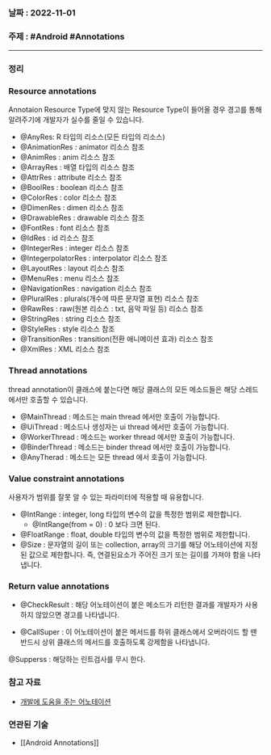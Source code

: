 ### 날짜 : 2022-11-01
### 주제 : #Android #Annotations
----
### 정리
### Resource annotations
Annotaion Resource Type에 맞지 않는 Resource Type이 들어올 경우 경고를 통해 알려주기에 개발자가 실수를 줄일 수 있습니다.
-   @AnyRes: R 타입의 리소스(모든 타입의 리소스)
-   @AnimationRes : animator 리소스 참조
-   @AnimRes : anim 리소스 참조
-   @ArrayRes : 배열 타입의 리소스 참조
-   @AttrRes : attribute 리소스 참조
-   @BoolRes : boolean 리소스 참조
-   @ColorRes : color 리소스 참조
-   @DimenRes : dimen 리소스 참조
-   @DrawableRes : drawable 리소스 참조
-   @FontRes : font 리소스 참조
-   @IdRes : id 리소스 참조
-   @IntegerRes : integer 리소스 참조
-   @IntegerpolatorRes : interpolator 리소스 참조
-   @LayoutRes : layout 리소스 참조
-   @MenuRes : menu 리소스 참조
-   @NavigationRes : navigation 리소스 참조
-   @PluralRes : plurals(개수에 따른 문자열 표현) 리소스 참조
-   @RawRes : raw(원본 리소스 : txt, 음악 파일 등) 리소스 참조
-   @StringRes : string 리소스 참조
-   @StyleRes : style 리소스 참조
-   @TransitionRes : transition(전환 애니메이션 효과) 리소스 참조
-   @XmlRes : XML 리소스 참조

### Thread annotations
thread annotation이 클래스에 붙는다면 해당 클래스의 모든 메소드들은 해당 스레드에서만 호출할 수 있습니다.
-   @MainThread : 메소드는 main thread 에서만 호출이 가능합니다.
-   @UiThread : 메소드나 생성자는 ui thread 에서만 호출이 가능합니다.
-   @WorkerThread : 메소드는 worker thread 에서만 호출이 가능합니다.
-   @BinderThread : 메소드는 binder thread 에서만 호출이 가능합니다.
-   @AnyTherad : 메소드는 모든 thread 에서 호출이 가능합니다.

### Value constraint annotations
사용자가 범위를 잘못 알 수 있는 파라미터에 적용할 때 유용합니다.
-   @IntRange : integer, long 타입의 변수의 값을 특정한 범위로 제한합니다.
	- @IntRange(from = 0) : 0 보다 크면 된다.
-   @FloatRange : float, double 타입의 변수의 값을 특정한 범위로 제한합니다.
-   @Size : 문자열의 길이 또는 collection, array의 크기를 해당 어노테이션에 지정된 값으로 제한합니다. 즉, 연결된요소가 주어진 크기 또는 길이를 가져야 함을 나타냅니다.

### Return value annotations
-  @CheckResult : 해당 어노테이션이 붙은 메소드가 리턴한 결과를 개발자가 사용하지 않았으면 경고를 나타냅니다.

- @CallSuper : 이 어노테이션이 붙은 메서드를 하위 클래스에서 오버라이드 할 땐 반드시 상위 클래스의 메서드를 호출하도록 강제함을 나타냅니다. 

@Supperss : 해당하는 린트검사를 무시 한다.

### 참고 자료
- [개발에 도움을 주는 어노테이션](https://velog.io/@changhee09/%EC%95%88%EB%93%9C%EB%A1%9C%EC%9D%B4%EB%93%9C-%EC%96%B4%EB%85%B8%ED%85%8C%EC%9D%B4%EC%85%98-%EC%82%AC%EC%9A%A9)

### 연관된 기술
- [[Android Annotations]]